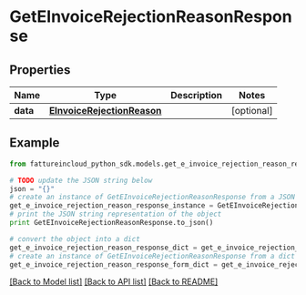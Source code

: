 # GetEInvoiceRejectionReasonResponse


## Properties

Name | Type | Description | Notes
------------ | ------------- | ------------- | -------------
**data** | [**EInvoiceRejectionReason**](EInvoiceRejectionReason.md) |  | [optional] 

## Example

```python
from fattureincloud_python_sdk.models.get_e_invoice_rejection_reason_response import GetEInvoiceRejectionReasonResponse

# TODO update the JSON string below
json = "{}"
# create an instance of GetEInvoiceRejectionReasonResponse from a JSON string
get_e_invoice_rejection_reason_response_instance = GetEInvoiceRejectionReasonResponse.from_json(json)
# print the JSON string representation of the object
print GetEInvoiceRejectionReasonResponse.to_json()

# convert the object into a dict
get_e_invoice_rejection_reason_response_dict = get_e_invoice_rejection_reason_response_instance.to_dict()
# create an instance of GetEInvoiceRejectionReasonResponse from a dict
get_e_invoice_rejection_reason_response_form_dict = get_e_invoice_rejection_reason_response.from_dict(get_e_invoice_rejection_reason_response_dict)
```
[[Back to Model list]](../README.md#documentation-for-models) [[Back to API list]](../README.md#documentation-for-api-endpoints) [[Back to README]](../README.md)



